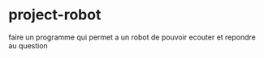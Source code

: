 # project-robot
faire un programme qui permet a un robot de pouvoir ecouter et repondre au question
